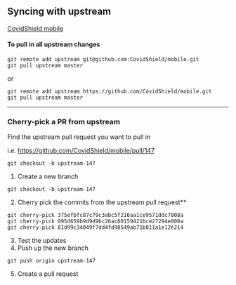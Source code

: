 ## Syncing with upstream

[CovidShield mobile](https://github.com/CovidShield/mobile)

#### To pull in all upstream changes

```
git remote add upstream git@github.com:CovidShield/mobile.git
git pull upstream master
```

or

```
git remote add upstream https://github.com/CovidShield/mobile.git
git pull upstream master
```

<hr>

### Cherry-pick a PR from upstream

Find the upstream pull request you want to pull in

i.e. https://github.com/CovidShield/mobile/pull/147

```
git checkout -b upstream-147
```
1) Create a new branch

```
git checkout -b upstream-147
```

2) Cherry pick the commits from the upstream pull request**

```
git cherry-pick 375efbfc87c79c3abc5f216aa1ce9571ddc7008a
git cherry-pick 095d659b9d9d9bc26ac60159421bce27294e000a
git cherry-pick 81d99c34049f7dd4fd98549ab71b811a1e12e214
```

3) Test the updates
4) Push up the new branch

```
git push origin upstream-147
```

5) Create a pull request
